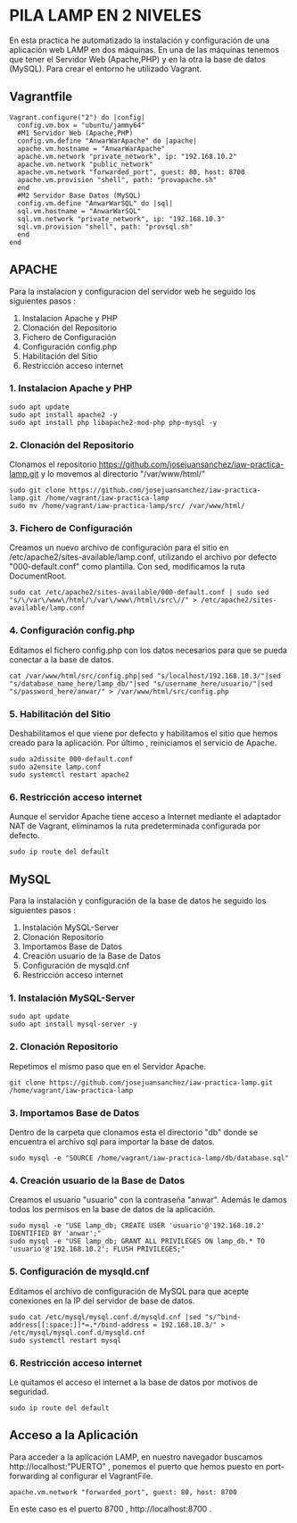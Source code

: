 # PILA LAMP EN 2 NIVELES
En esta practica he automatizado la  instalación y configuración de una aplicación web LAMP en dos máquinas. En una de las máquinas tenemos que tener el Servidor Web (Apache,PHP) y en la otra la base de datos (MySQL). Para crear el entorno he utilizado Vagrant.
## Vagrantfile
```
Vagrant.configure("2") do |config|
  config.vm.box = "ubuntu/jammy64"
  #M1 Servidor Web (Apache,PHP)
  config.vm.define "AnwarWarApache" do |apache|
  apache.vm.hostname = "AnwarWarApache"
  apache.vm.network "private_network", ip: "192.168.10.2"
  apache.vm.network "public_network"
  apache.vm.network "forwarded_port", guest: 80, host: 8700
  apache.vm.provision "shell", path: "provapache.sh"
  end
  #M2 Servidor Base Datos (MySQL)
  config.vm.define "AnwarWarSQL" do |sql|
  sql.vm.hostname = "AnwarWarSQL"
  sql.vm.network "private_network", ip: "192.168.10.3"
  sql.vm.provision "shell", path: "provsql.sh"
  end
end
```

## APACHE
Para la instalacion y configuracion del servidor web he seguido los siguientes pasos :

1. Instalacion Apache y PHP
2. Clonación del Repositorio
3. Fichero de Configuración
4. Configuración config.php
5. Habilitación del Sitio
6. Restricción acceso internet

### 1. Instalacion Apache y PHP
```
sudo apt update
sudo apt install apache2 -y
sudo apt install php libapache2-mod-php php-mysql -y
```
### 2. Clonación del Repositorio
Clonamos el repositorio https://github.com/josejuansanchez/iaw-practica-lamp.git y lo movemos al directorio "/var/www/html/"
```
sudo git clone https://github.com/josejuansanchez/iaw-practica-lamp.git /home/vagrant/iaw-practica-lamp
sudo mv /home/vagrant/iaw-practica-lamp/src/ /var/www/html/
```
### 3. Fichero de Configuración
Creamos un nuevo archivo de configuración para el sitio en /etc/apache2/sites-available/lamp.conf, utilizando el archivo por defecto "000-default.conf" como plantilla. Con sed, modificamos la ruta DocumentRoot.
```
sudo cat /etc/apache2/sites-available/000-default.conf | sudo sed "s/\/var\/www\/html/\/var\/www\/html\/src\//" > /etc/apache2/sites-available/lamp.conf
```
### 4. Configuración config.php
Editamos el fichero config.php con los datos necesarios para que se pueda conectar a la base de datos.   
```
cat /var/www/html/src/config.php|sed "s/localhost/192.168.10.3/"|sed "s/database_name_here/lamp_db/"|sed "s/username_here/usuario/"|sed "s/password_here/anwar/" > /var/www/html/src/config.php
```
### 5. Habilitación del Sitio
Deshabilitamos el que viene por defecto y habilitamos el sitio que hemos creado para la aplicación. Por último , reiniciamos el servicio de Apache.
```
sudo a2dissite 000-default.conf
sudo a2ensite lamp.conf
sudo systemctl restart apache2
```
### 6. Restricción acceso internet
Aunque el servidor Apache tiene acceso a Internet mediante el adaptador NAT de Vagrant, eliminamos la ruta predeterminada configurada por defecto.
```
sudo ip route del default
```

## MySQL
Para la instalación y configuración de la base de datos he seguido los siguientes pasos :
1. Instalación MySQL-Server
2. Clonación Repositorio
3. Importamos Base de Datos
4. Creación usuario de la Base de Datos
5. Configuración de mysqld.cnf
6. Restricción acceso internet

### 1. Instalación MySQL-Server
```
sudo apt update
sudo apt install mysql-server -y
```
### 2. Clonación Repositorio
Repetimos el mismo paso que en el Servidor Apache.
```
git clone https://github.com/josejuansanchez/iaw-practica-lamp.git /home/vagrant/iaw-practica-lamp
```
### 3. Importamos Base de Datos
Dentro de la carpeta que clonamos esta el directorio "db" donde se encuentra el archivo sql para importar la base de datos.
```
sudo mysql -e "SOURCE /home/vagrant/iaw-practica-lamp/db/database.sql"
```
### 4. Creación usuario de la Base de Datos
Creamos el usuario "usuario" con la contraseña "anwar". Además le damos todos los permisos en la base de datos de la aplicación.
```
sudo mysql -e "USE lamp_db; CREATE USER 'usuario'@'192.168.10.2' IDENTIFIED BY 'anwar';"
sudo mysql -e "USE lamp_db; GRANT ALL PRIVILEGES ON lamp_db.* TO 'usuario'@'192.168.10.2'; FLUSH PRIVILEGES;"
```
### 5. Configuración de mysqld.cnf
Editamos el archivo de configuración de MySQL para que acepte conexiones en la IP del servidor de base de datos.
```
sudo cat /etc/mysql/mysql.conf.d/mysqld.cnf |sed "s/^bind-address[[:space:]]*=.*/bind-address = 192.168.10.3/" > /etc/mysql/mysql.conf.d/mysqld.cnf
sudo systemctl restart mysql
```
### 6. Restricción acceso internet
Le quitamos el acceso el internet a la base de datos por motivos de seguridad.
```
sudo ip route del default
```
## Acceso a la Aplicación
Para acceder a la aplicación LAMP, en nuestro navegador buscamos http://localhost:"PUERTO" , ponemos el puerto que hemos puesto en port-forwarding al configurar el VagrantFile.
```
apache.vm.network "forwarded_port", guest: 80, host: 8700
```
En este caso es el puerto 8700 , http://localhost:8700 .


